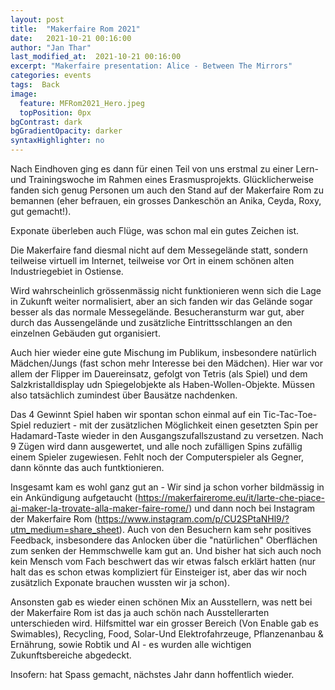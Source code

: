 ```yaml
---
layout: post
title:  "Makerfaire Rom 2021"
date:   2021-10-21 00:16:00
author: "Jan Thar"
last_modified_at:  2021-10-21 00:16:00
excerpt: "Makerfaire presentation: Alice - Between The Mirrors"
categories: events
tags:  Back
image:
  feature: MFRom2021_Hero.jpeg
  topPosition: 0px
bgContrast: dark
bgGradientOpacity: darker
syntaxHighlighter: no
---
```

Nach Eindhoven ging es dann für einen Teil von uns erstmal zu einer Lern-und Trainingswoche im Rahmen eines Erasmusprojekts.
Glücklicherweise fanden sich genug Personen um auch den Stand auf der Makerfaire Rom zu bemannen (eher befrauen, ein grosses Dankeschön an Anika, Ceyda, Roxy, gut gemacht!).

Exponate überleben auch Flüge, was schon mal ein gutes Zeichen ist. 
<div class="img img--fullContainer img--14xLeading" style="background-image: url({{ site.baseurl_posts_img }}MFRom2021_5.jpeg);"></div>

Die Makerfaire fand diesmal nicht auf dem Messegelände statt, sondern teilweise virtuell im Internet, teilweise vor Ort in einem schönen alten Industriegebiet in Ostiense.

<div class="img img--fullContainer img--14xLeading" style="background-image: url({{ site.baseurl_posts_img }}MFRom2021_3.jpeg);"></div>

Wird wahrscheinlich grössenmässig nicht funktionieren wenn sich die Lage in Zukunft weiter normalisiert, aber an sich fanden wir das Gelände sogar besser als das normale Messegelände.
Besucheransturm war gut, aber durch das Aussengelände und zusätzliche Eintrittsschlangen an den einzelnen Gebäuden gut organisiert.

<div class="img img--fullContainer img--14xLeading" style="background-image: url({{ site.baseurl_posts_img }}MFRom2021_2.jpeg);"></div>

Auch hier wieder eine gute Mischung im Publikum, insbesondere natürlich Mädchen/Jungs (fast schon mehr Interesse bei den Mädchen).
Hier war vor allem der Flipper im Dauereinsatz, gefolgt von Tetris (als Spiel) und dem Salzkristalldisplay udn Spiegelobjekte als Haben-Wollen-Objekte.
Müssen also tatsächlich zumindest über Bausätze nachdenken.

Das 4 Gewinnt Spiel haben wir spontan schon einmal auf ein Tic-Tac-Toe-Spiel reduziert - mit der zusätzlichen Möglichkeit einen gesetzten Spin per Hadamard-Taste wieder in den Ausgangszufallszustand zu versetzen.
Nach 9 Zügen wird dann ausgewertet, und alle noch zufälligen Spins zufällig einem Spieler zugewiesen. Fehlt noch der Computerspieler als Gegner, dann könnte das auch funtktionieren.

Insgesamt kam es wohl ganz gut an - Wir sind ja schon vorher bildmässig in ein Ankündigung aufgetaucht (https://makerfairerome.eu/it/larte-che-piace-ai-maker-la-trovate-alla-maker-faire-rome/) und dann noch bei Instagram der Makerfaire Rom (https://www.instagram.com/p/CU2SPtaNHl9/?utm_medium=share_sheet).
Auch von den Besuchern kam sehr positives Feedback, insbesondere das Anlocken über die "natürlichen" Oberflächen zum senken der Hemmschwelle kam gut an.
Und bisher hat sich auch noch kein Mensch vom Fach beschwert das wir etwas falsch erklärt hatten (nur halt das es schon etwas kompliziert für Einsteiger ist, aber das wir noch zusätzlich Exponate brauchen wussten wir ja schon).

Ansonsten gab es wieder einen schönen Mix an Ausstellern, was nett bei der Makerfaire Rom ist das ja auch schön nach Ausstellerarten unterschieden wird. 
Hilfsmittel war ein grosser Bereich (Von Enable gab es Swimables), Recycling, Food, Solar-Und Elektrofahrzeuge, Pflanzenanbau & Ernährung, sowie Robtik und AI - es wurden alle wichtigen Zukunftsbereiche abgedeckt.

Insofern: hat Spass gemacht, nächstes Jahr dann hoffentlich wieder.





